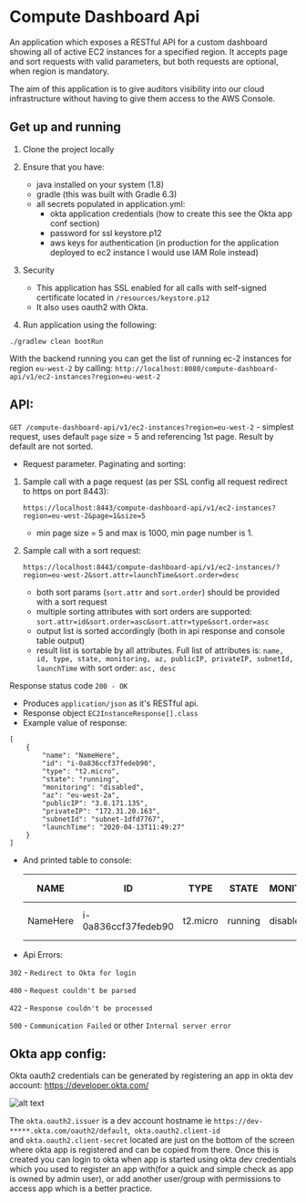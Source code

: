 # Compute Dashboard Api
An application which exposes a RESTful API for a custom dashboard showing all of active EC2 instances for a specified region.
It accepts page and sort requests with valid parameters, but both requests are optional, when region is mandatory.

The aim of this application is to give auditors visibility into our cloud
infrastructure without having to give them access to the AWS Console.

## Get up and running

1. Clone the project locally

2. Ensure that you have:
   * java installed on your system (1.8)
   * gradle (this was built with Gradle 6.3)
   * all secrets populated in application.yml:
        * okta application credentials (how to create this see the Okta app conf section)
        * password for ssl keystore.p12 
        * aws keys for authentication (in production for the application deployed to ec2 instance I would use IAM Role instead)
        
3. Security
    * This application has SSL enabled for all calls with self-signed certificate located in `/resources/keystore.p12`
    * It also uses oauth2 with Okta.

4. Run application using the following:

``` ./gradlew clean bootRun ```

   With the backend running you can get the list of running ec-2 instances for region `eu-west-2` by calling: `http://localhost:8080/compute-dashboard-api/v1/ec2-instances?region=eu-west-2`
   
## API:

   `GET /compute-dashboard-api/v1/ec2-instances?region=eu-west-2` - simplest request, uses default `page` size = 5 and referencing 1st page. Result by default are not sorted.
 
* Request parameter. Paginating and sorting:
    
 1. Sample call with a page request (as per SSL config all request redirect to https on port 8443): 
            
        https://localhost:8443/compute-dashboard-api/v1/ec2-instances?region=eu-west-2&page=1&size=5
    
     * min page size = 5 and max is 1000, min page number is 1.
     
 2. Sample call with a sort request: 
                 
        https://localhost:8443/compute-dashboard-api/v1/ec2-instances/?region=eu-west-2&sort.attr=launchTime&sort.order=desc
         
     * both sort params (`sort.attr` and `sort.order`) should be provided with a sort request
     * multiple sorting attributes with sort orders are supported: `sort.attr=id&sort.order=asc&sort.attr=type&sort.order=asc`
     * output list is sorted accordingly (both in api response and console table output)
     * result list is sortable by all attributes. Full list of attributes is:
     ` name, id, type, state, monitoring, az, publicIP, privateIP, subnetId, launchTime ` with sort order: `asc, desc`
     
 Response status code
 `200 - OK`
 
 * Produces
     `application/json` as it's RESTful api. 
 * Response object
     `EC2InstanceResponse[].class`
 * Example value of response:
 ```
 [
     {
         "name": "NameHere",
         "id": "i-0a836ccf37fedeb90",
         "type": "t2.micro",
         "state": "running",
         "monitoring": "disabled",
         "az": "eu-west-2a",
         "publicIP": "3.8.171.135",
         "privateIP": "172.31.20.163",
         "subnetId": "subnet-1dfd7767",
         "launchTime": "2020-04-13T11:49:27"
     }
 ]
 ```
 * And printed table to console:
 
    NAME   | ID   |  TYPE   | STATE  | MONITORING| AZ | PUBLIC IP| PRIVATE IP | SUBNET ID | LAUNCH TIME
     ------ | ----- | ---- | ---- |----- | ------ | ----- | ---- | ------ | ----
     NameHere| i-0a836ccf37fedeb90| t2.micro| running| disabled  | eu-west-2a| 3.8.171.135| 172.31.20.163| subnet-1dfd7767| 2020-04-13T11:49:27
    
 
 * Api Errors:
 
 `302` - ```Redirect to Okta for login```
 
 `400` - ```Request couldn't be parsed```
 
 `422` - ```Response couldn't be processed```
 
 `500` - ```Communication Failed``` or other ```Internal server error```
 
## Okta app config:
 Okta oauth2 credentials can be generated by registering an app in okta dev account: https://developer.okta.com/

![alt text](https://user-images.githubusercontent.com/7150635/79261285-82e5bb80-7e87-11ea-9f9e-0cd1cd283084.png)

The `okta.oauth2.issuer` is a dev account hostname ie `https://dev-*****.okta.com/oauth2/default`, 
`okta.oauth2.client-id` and `okta.oauth2.client-secret` located are just on the bottom of the screen where okta app is registered and can be copied from there.
Once this is created you can login to okta when app is started using okta dev credentials which you used to register an app with(for a quick and simple check as app is owned by admin user), or add another user/group with permissions to access app which is a better practice.
